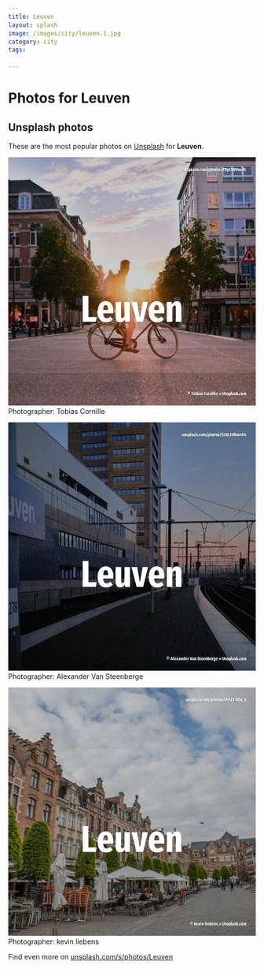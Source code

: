 ```yaml
---
title: Leuven
layout: splash
image: /images/city/leuven.1.jpg
category: city
tags:

---
```

# Photos for Leuven
 
## Unsplash photos
These are the most popular photos on [Unsplash](https://unsplash.com) for **Leuven**.
 
![Leuven](/images/city/leuven.1.jpg)
Photographer:  Tobias Cornille
 
![Leuven](/images/city/leuven.2.jpg)
Photographer:  Alexander Van Steenberge
 
![Leuven](/images/city/leuven.3.jpg)
Photographer:  kevin liebens
 
Find even more on [unsplash.com/s/photos/Leuven](https://unsplash.com/s/photos/Leuven)
 
